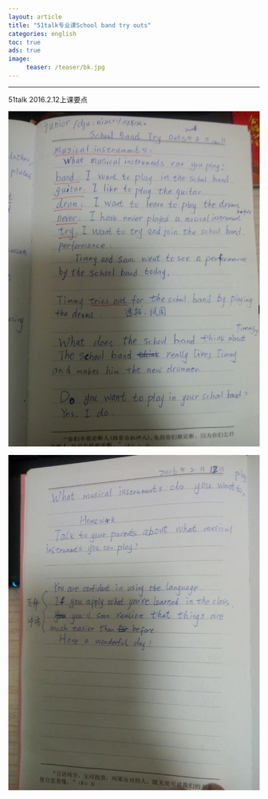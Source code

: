 ```yaml
---
layout: article
title: "51talk专业课School band try outs"
categories: english
toc: true
ads: true
image:
     teaser: /teaser/bk.jpg
---
```


---

51talk   2016.2.12上课要点

![ss](https://github.com/storage201602/storage201602/blob/master/chenyifan2016/_posts/english/2016-02-12-1127english.md/0212_27.jpg?raw=true)

![ss](https://github.com/storage201602/storage201602/blob/master/chenyifan2016/_posts/english/2016-02-12-1127english.md/0212_28.jpg?raw=true)